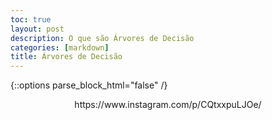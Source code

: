 ```yaml
---
toc: true
layout: post
description: O que são Árvores de Decisão
categories: [markdown]
title: Árvores de Decisão
---
```


{::options parse_block_html="false" /}

<div align="center">https://www.instagram.com/p/CQtxxpuLJOe/</div>
